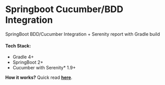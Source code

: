 # Springboot Cucumber/BDD Integration
SpringBoot BDD/Cucumber Integration + Serenity report with Gradle build


#### Tech Stack:
+ Gradle 4+
+ SpringBoot 2+
+ Cucumber with Serenity* 1.9+


**How it works?** Quick read 
**[here](https://medium.com/@reply2mm/bdd-simplified-with-springboot-b56ffdcadb2b)**.